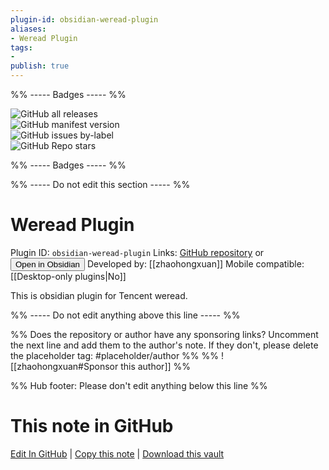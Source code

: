 ```yaml
---
plugin-id: obsidian-weread-plugin
aliases:
- Weread Plugin
tags: 
- 
publish: true
---
```


%% ----- Badges ----- %%

![GitHub all releases](https://img.shields.io/github/downloads/zhaohongxuan/obsidian-weread-plugin/total?color=573E7A&logo=github&style=for-the-badge)   
![GitHub manifest version](https://img.shields.io/github/manifest-json/v/zhaohongxuan/obsidian-weread-plugin?color=573E7A&logo=github&style=for-the-badge)   
![GitHub issues by-label](https://img.shields.io/github/issues/zhaohongxuan/obsidian-weread-plugin/help%20wanted?color=573E7A&logo=github&style=for-the-badge)   
![GitHub Repo stars](https://img.shields.io/github/stars/zhaohongxuan/obsidian-weread-plugin?color=573E7A&logo=github&style=for-the-badge)

%% ----- Badges ----- %%

%% ----- Do not edit this section ----- %%

# Weread Plugin

Plugin ID: `obsidian-weread-plugin`
Links: [GitHub repository](https://github.com/zhaohongxuan/obsidian-weread-plugin) or [<button id=HH>Open in Obsidian</button>](obsidian://show-plugin?id=obsidian-weread-plugin)
Developed by: [[zhaohongxuan]]
Mobile compatible: [[Desktop-only plugins|No]]

This is obsidian plugin for Tencent weread.

%% ----- Do not edit anything above this line ----- %% 

%% Does the repository or author have any sponsoring links? Uncomment the next line and add them to the author's note. If they don't, please delete the placeholder tag: #placeholder/author %%
%% ![[zhaohongxuan#Sponsor this author]] %%

%% Hub footer: Please don't edit anything below this line %%

# This note in GitHub

<span class="git-footer">[Edit In GitHub](https://github.dev/obsidian-community/obsidian-hub/blob/main/02%20-%20Community%20Expansions/02.05%20All%20Community%20Expansions/Plugins/obsidian-weread-plugin.md "git-hub-edit-note") | [Copy this note](https://raw.githubusercontent.com/obsidian-community/obsidian-hub/main/02%20-%20Community%20Expansions/02.05%20All%20Community%20Expansions/Plugins/obsidian-weread-plugin.md "git-hub-copy-note") | [Download this vault](https://github.com/obsidian-community/obsidian-hub/archive/refs/heads/main.zip "git-hub-download-vault") </span>

